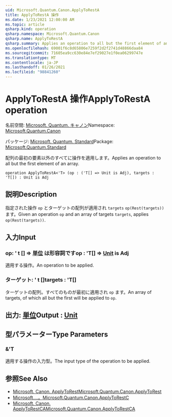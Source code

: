 ```yaml
---
uid: Microsoft.Quantum.Canon.ApplyToRestA
title: ApplyToRestA 操作
ms.date: 1/23/2021 12:00:00 AM
ms.topic: article
qsharp.kind: operation
qsharp.namespace: Microsoft.Quantum.Canon
qsharp.name: ApplyToRestA
qsharp.summary: Applies an operation to all but the first element of an array.
ms.openlocfilehash: 69001f6c8d65806e7259f2d2f2741d48866daa84
ms.sourcegitcommit: 71605ea9cc630e84e7ef29027e1f0ea06299747e
ms.translationtype: MT
ms.contentlocale: ja-JP
ms.lasthandoff: 01/26/2021
ms.locfileid: "98841260"
---
```

# <a name="applytoresta-operation"></a><span data-ttu-id="acbe8-102">ApplyToRestA 操作</span><span class="sxs-lookup"><span data-stu-id="acbe8-102">ApplyToRestA operation</span></span>

<span data-ttu-id="acbe8-103">名前空間: [Microsoft. Quantum. キャノン](xref:Microsoft.Quantum.Canon)</span><span class="sxs-lookup"><span data-stu-id="acbe8-103">Namespace: [Microsoft.Quantum.Canon](xref:Microsoft.Quantum.Canon)</span></span>

<span data-ttu-id="acbe8-104">パッケージ: [Microsoft. Quantum. Standard](https://nuget.org/packages/Microsoft.Quantum.Standard)</span><span class="sxs-lookup"><span data-stu-id="acbe8-104">Package: [Microsoft.Quantum.Standard](https://nuget.org/packages/Microsoft.Quantum.Standard)</span></span>


<span data-ttu-id="acbe8-105">配列の最初の要素以外のすべてに操作を適用します。</span><span class="sxs-lookup"><span data-stu-id="acbe8-105">Applies an operation to all but the first element of an array.</span></span>

```qsharp
operation ApplyToRestA<'T> (op : ('T[] => Unit is Adj), targets : 'T[]) : Unit is Adj
```


## <a name="description"></a><span data-ttu-id="acbe8-106">説明</span><span class="sxs-lookup"><span data-stu-id="acbe8-106">Description</span></span>

<span data-ttu-id="acbe8-107">指定された操作 `op` とターゲットの配列が適用され `targets` `op(Rest(targets))` ます。</span><span class="sxs-lookup"><span data-stu-id="acbe8-107">Given an operation `op` and an array of targets `targets`, applies `op(Rest(targets))`.</span></span>

## <a name="input"></a><span data-ttu-id="acbe8-108">入力</span><span class="sxs-lookup"><span data-stu-id="acbe8-108">Input</span></span>

### <a name="op--t--unit--is-adj"></a><span data-ttu-id="acbe8-109">op: ' t [] => [単位](xref:microsoft.quantum.lang-ref.unit)  は形容詞です</span><span class="sxs-lookup"><span data-stu-id="acbe8-109">op : 'T[] => [Unit](xref:microsoft.quantum.lang-ref.unit)  is Adj</span></span>

<span data-ttu-id="acbe8-110">適用する操作。</span><span class="sxs-lookup"><span data-stu-id="acbe8-110">An operation to be applied.</span></span>


### <a name="targets--t"></a><span data-ttu-id="acbe8-111">ターゲット: ' t []</span><span class="sxs-lookup"><span data-stu-id="acbe8-111">targets : 'T[]</span></span>

<span data-ttu-id="acbe8-112">ターゲットの配列。すべてのものが最初に適用され `op` ます。</span><span class="sxs-lookup"><span data-stu-id="acbe8-112">An array of targets, of which all but the first will be applied to `op`.</span></span>



## <a name="output--unit"></a><span data-ttu-id="acbe8-113">出力: [単位](xref:microsoft.quantum.lang-ref.unit)</span><span class="sxs-lookup"><span data-stu-id="acbe8-113">Output : [Unit](xref:microsoft.quantum.lang-ref.unit)</span></span>



## <a name="type-parameters"></a><span data-ttu-id="acbe8-114">型パラメーター</span><span class="sxs-lookup"><span data-stu-id="acbe8-114">Type Parameters</span></span>

### <a name="t"></a><span data-ttu-id="acbe8-115">&</span><span class="sxs-lookup"><span data-stu-id="acbe8-115">'T</span></span>

<span data-ttu-id="acbe8-116">適用する操作の入力型。</span><span class="sxs-lookup"><span data-stu-id="acbe8-116">The input type of the operation to be applied.</span></span>

## <a name="see-also"></a><span data-ttu-id="acbe8-117">参照</span><span class="sxs-lookup"><span data-stu-id="acbe8-117">See Also</span></span>

- [<span data-ttu-id="acbe8-118">Microsoft. Canon. ApplyToRest</span><span class="sxs-lookup"><span data-stu-id="acbe8-118">Microsoft.Quantum.Canon.ApplyToRest</span></span>](xref:Microsoft.Quantum.Canon.ApplyToRest)
- [<span data-ttu-id="acbe8-119">Microsoft....。</span><span class="sxs-lookup"><span data-stu-id="acbe8-119">Microsoft.Quantum.Canon.ApplyToRestC</span></span>](xref:Microsoft.Quantum.Canon.ApplyToRestC)
- [<span data-ttu-id="acbe8-120">Microsoft. Canon. ApplyToRestCA</span><span class="sxs-lookup"><span data-stu-id="acbe8-120">Microsoft.Quantum.Canon.ApplyToRestCA</span></span>](xref:Microsoft.Quantum.Canon.ApplyToRestCA)